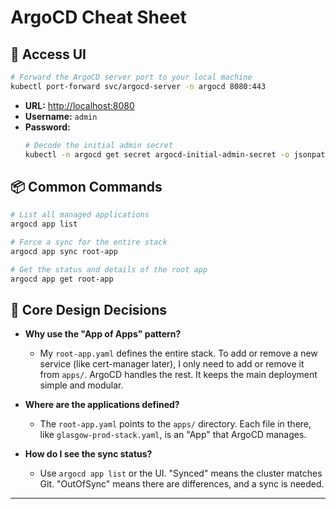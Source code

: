 # ArgoCD Cheat Sheet

## 🔑 Access UI

```sh
# Forward the ArgoCD server port to your local machine
kubectl port-forward svc/argocd-server -n argocd 8080:443
```
- **URL:** [http://localhost:8080](http://localhost:8080)
- **Username:** `admin`
- **Password:**
  ```sh
  # Decode the initial admin secret
  kubectl -n argocd get secret argocd-initial-admin-secret -o jsonpath="{.data.password}" | base64 -d
  ```

## 📦 Common Commands

```sh
# List all managed applications
argocd app list

# Force a sync for the entire stack
argocd app sync root-app

# Get the status and details of the root app
argocd app get root-app
```

## 🧠 Core Design Decisions

- **Why use the "App of Apps" pattern?**
  - My `root-app.yaml` defines the entire stack. To add or remove a new service (like cert-manager later), I only need to add or remove it from `apps/`. ArgoCD handles the rest. It keeps the main deployment simple and modular.

- **Where are the applications defined?**
  - The `root-app.yaml` points to the `apps/` directory. Each file in there, like `glasgow-prod-stack.yaml`, is an "App" that ArgoCD manages.

- **How do I see the sync status?**
  - Use `argocd app list` or the UI. "Synced" means the cluster matches Git. "OutOfSync" means there are differences, and a sync is needed.

---
